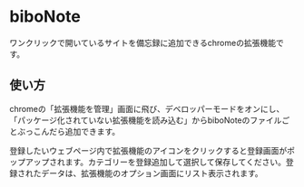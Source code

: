 # biboNote
ワンクリックで開いているサイトを備忘録に追加できるchromeの拡張機能です。

## 使い方

chromeの「拡張機能を管理」画面に飛び、デベロッパーモードをオンにし、「パッケージ化されていない拡張機能を読み込む」からbiboNoteのファイルごとぶっこんだら追加できます。

登録したいウェブページ内で拡張機能のアイコンをクリックすると登録画面がポップアップされます。カテゴリーを登録追加して選択して保存してください。登録されたデータは、拡張機能のオプション画面にリスト表示されます。
